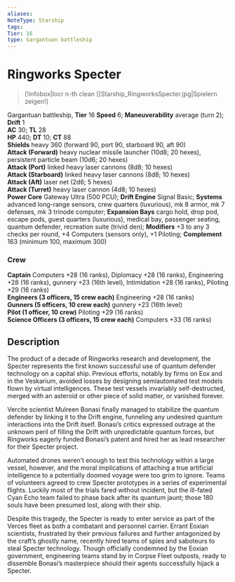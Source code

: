 ```yaml
---
aliases: 
NoteType: Starship
tags: 
Tier: 16
type: Gargantuan battleship
---
```


# Ringworks Specter

> [!infobox|locr n-th clean
>  [[Starship_RingworksSpecter.jpg|Spielern zeigen!]
> 
Gargantuan battleship, **Tier** 16 
**Speed** 6; **Maneuverability** average (turn 2); **Drift** 1  
**AC** 30; **TL** 28  
**HP** 440; **DT** 10; **CT** 88  
**Shields** heavy 360 (forward 90, port 90, starboard 90, aft 90)  
**Attack (Forward)** heavy nuclear missile launcher (10d8; 20 hexes), persistent particle beam (10d6; 20 hexes)  
**Attack (Port)** linked heavy laser cannons (8d8; 10 hexes)  
**Attack (Starboard)** linked heavy laser cannons (8d8; 10 hexes)  
**Attack (Aft)** laser net (2d6; 5 hexes)  
**Attack (Turret)** heavy laser cannon (4d8; 10 hexes)  
**Power Core** Gateway Ultra (500 PCU); **Drift Engine** Signal Basic; **Systems** advanced long-range sensors, crew quarters (luxurious), mk 8 armor, mk 7 defenses, mk 3 trinode computer; **Expansion Bays** cargo hold, drop pod, escape pods, guest quarters (luxurious), medical bay, passenger seating, quantum defender, recreation suite (trivid den); **Modifiers** +3 to any 3 checks per round, +4 Computers (sensors only), +1 Piloting; **Complement** 163 (minimum 100, maximum 300)

### Crew

**Captain** Computers +28 (16 ranks), Diplomacy +28 (16 ranks), Engineering +28 (16 ranks), gunnery +23 (16th level), Intimidation +28 (16 ranks), Piloting +29 (16 ranks)  
**Engineers (3 officers, 15 crew each)** Engineering +28 (16 ranks)  
**Gunners (5 officers, 10 crew each)** gunnery +23 (16th level)  
**Pilot (1 officer, 10 crew)** Piloting +29 (16 ranks)  
**Science Officers (3 officers, 15 crew each)** Computers +33 (16 ranks)

## Description

The product of a decade of Ringworks research and development, the Specter represents the first known successful use of quantum defender technology on a capital ship. Previous efforts, notably by firms on Eox and in the Veskarium, avoided losses by designing semiautomated test models flown by virtual intelligences. These test vessels invariably self-destructed, merged with an asteroid or other piece of solid matter, or vanished forever.  
  
Vercite scientist Mulreen Bonasi finally managed to stabilize the quantum defender by linking it to the Drift engine, funneling any undesired quantum interactions into the Drift itself. Bonasi’s critics expressed outrage at the unknown peril of filling the Drift with unpredictable quantum forces, but Ringworks eagerly funded Bonasi’s patent and hired her as lead researcher for their Specter project.  
  
Automated drones weren’t enough to test this technology within a large vessel, however, and the moral implications of attaching a true artificial intelligence to a potentially doomed voyage were too grim to ignore. Teams of volunteers agreed to crew Specter prototypes in a series of experimental flights. Luckily most of the trials fared without incident, but the ill-fated Cyan Echo team failed to phase back after its quantum jaunt; those 180 souls have been presumed lost, along with their ship.  
  
Despite this tragedy, the Specter is ready to enter service as part of the Verces fleet as both a combatant and personnel carrier. Errant Eoxian scientists, frustrated by their previous failures and further antagonized by the craft’s ghostly name, recently hired teams of spies and saboteurs to steal Specter technology. Though officially condemned by the Eoxian government, engineering teams stand by in Corpse Fleet outposts, ready to dissemble Bonasi’s masterpiece should their agents successfully hijack a Specter.
